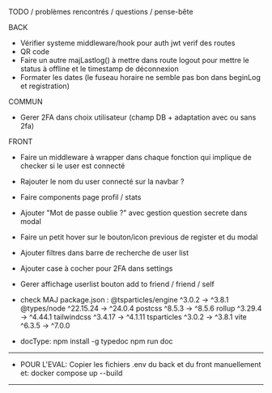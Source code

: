 TODO / problèmes rencontrés / questions / pense-bête

BACK

- Vérifier systeme middleware/hook pour auth jwt verif des routes
- QR code
- Faire un autre majLastlog() à mettre dans route logout pour mettre le status à offline et le timestamp de déconnexion
- Formater les dates (le fuseau horaire ne semble pas bon dans beginLog et registration)


COMMUN

- Gerer 2FA dans choix utilisateur (champ DB + adaptation avec ou sans 2fa)

FRONT

- Faire un middleware à wrapper dans chaque fonction qui implique de checker si le user est connecté
- Rajouter le nom du user connecté sur la navbar ?
- Faire components page profil / stats
- Ajouter "Mot de passe oublie ?" avec gestion question secrete dans modal
- Faire un petit hover sur le bouton/icon previous de register et du modal
- Ajouter filtres dans barre de recherche de user list
- Ajouter case à cocher pour 2FA dans settings
- Gerer affichage userlist bouton add to friend / friend / self

- check MAJ package.json :
 @tsparticles/engine         ^3.0.2  →   ^3.8.1
 @types/node              ^22.15.24  →  ^24.0.4
 postcss                     ^8.5.3  →   ^8.5.6
 rollup                     ^3.29.4  →  ^4.44.1
 tailwindcss                ^3.4.17  →  ^4.1.11
 tsparticles                 ^3.0.2  →   ^3.8.1
 vite                        ^6.3.5  →   ^7.0.0

- docType:	npm install -g typedoc
			npm run doc

------------------------------------------------------------------------
- POUR L'EVAL:
Copier les fichiers .env du back et du front manuellement et:
docker compose up --build
------------------------------------------------------------------------